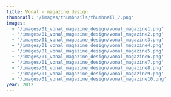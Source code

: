 ```yaml
---
title: Vonal - magazine design
thumbnail: '/images/thumbnails/thumbnail_7.png'
images:
  - '/images/01_vonal_magazine_design/vonal_magazine1.png'
  - '/images/01_vonal_magazine_design/vonal_magazine2.png'
  - '/images/01_vonal_magazine_design/vonal_magazine3.png'
  - '/images/01_vonal_magazine_design/vonal_magazine4.png'
  - '/images/01_vonal_magazine_design/vonal_magazine5.png'
  - '/images/01_vonal_magazine_design/vonal_magazine6.png'
  - '/images/01_vonal_magazine_design/vonal_magazine7.png'
  - '/images/01_vonal_magazine_design/vonal_magazine8.png'
  - '/images/01_vonal_magazine_design/vonal_magazine9.png'
  - '/images/01_vonal_magazine_design/vonal_magazine10.png'
year: 2012
---
```

